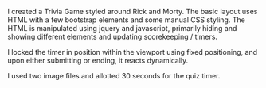 I created a Trivia Game styled around Rick and Morty.
The basic layout uses HTML with a few bootstrap elements and some manual CSS styling.
The HTML is manipulated using jquery and javascript, primarily hiding and showing different elements and updating scorekeeping / timers.

I locked the timer in position within the viewport using fixed positioning, and upon either submitting or ending, it reacts dynamically.

I used two image files and allotted 30 seconds for the quiz timer.
